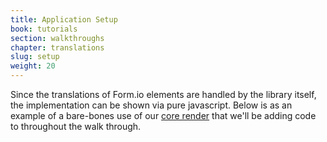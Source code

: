 ```yaml
---
title: Application Setup
book: tutorials
section: walkthroughs
chapter: translations
slug: setup
weight: 20
---
```

Since the translations of Form.io elements are handled by the library itself, the implementation can be shown via pure javascript.
Below is as an example of a bare-bones use of our [core render](https://github.com/formio/formio.js) that we'll be adding
code to throughout the walk through.  

<div id="step1">
  <script async src="//jsfiddle.net/Formio/83tkkzLc/embed/result,js,html,css/"></script>
</div>


